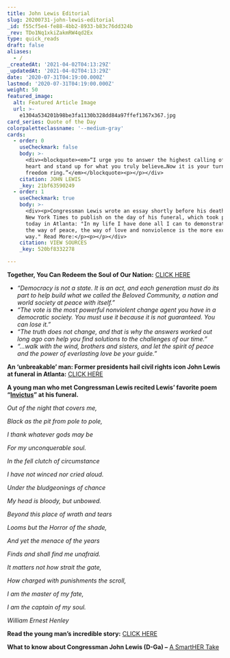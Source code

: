 ```yaml
---
title: John Lewis Editorial
slug: 20200731-john-lewis-editorial
_id: f55cf5e4-fe88-4bb2-8933-b83c76dd324b
_rev: TDo1Nq1xkiZakmRW4qd2Ex
type: quick_reads
draft: false
aliases:
  - /
_createdAt: '2021-04-02T04:13:29Z'
_updatedAt: '2021-04-02T04:13:29Z'
date: '2020-07-31T04:19:00.000Z'
lastmod: '2020-07-31T04:19:00.000Z'
weight: 50
featured_image:
  alt: Featured Article Image
  url: >-
    e1304a534201b98be3fa1130b328dd84a97ffef1367x367.jpg
card_series: Quote of the Day
colorpaletteclassname: '--medium-gray'
cards:
  - order: 0
    useCheckmark: false
    body: >-
      <div><blockquote><em>“I urge you to answer the highest calling of your
      heart and stand up for what you truly believe…Now it is your turn to let
      freedom ring.”</em></blockquote><p></p></div>
    citation: JOHN LEWIS
    _key: 21bf63590249
  - order: 1
    useCheckmark: true
    body: >-
      <div><p>Congressman Lewis wrote an essay shortly before his death for The
      New York Times to publish on the day of his funeral, which took place
      today in Atlanta: "In my life I have done all I can to demonstrate that
      the way of peace, the way of love and nonviolence is the more excellent
      way." Read More:</p><p></p></div>
    citation: VIEW SOURCES
    _key: 520bf8332278

---
```

**Together, You Can Redeem the Soul of Our Nation:** [CLICK HERE](https://www.nytimes.com/2020/07/30/opinion/john-lewis-civil-rights-america.html)

* _“Democracy is not a state. It is an act, and each generation must do its part to help build what we called the Beloved Community, a nation and world society at peace with itself.”_
* _“The vote is the most powerful nonviolent change agent you have in a democratic society. You must use it because it is not guaranteed. You can lose it.”_
* _“The truth does not change, and that is why the answers worked out long ago can help you find solutions to the challenges of our time.”_
* _“…walk with the wind, brothers and sisters, and let the spirit of peace and the power of everlasting love be your guide.”_

**An ‘unbreakable’ man: Former presidents hail civil rights icon John Lewis at funeral in Atlanta:** [CLICK HERE](https://www.usatoday.com/story/news/2020/07/30/john-lewis-funeral-set-thursday-atlanta/5520752002/)

**A young man who met Congressman Lewis recited Lewis’ favorite poem “[Invictus](https://www.poetryfoundation.org/poems/51642/invictus)” at his funeral.**

_Out of the night that covers me,_

_Black as the pit from pole to pole,_

_I thank whatever gods may be_

_For my unconquerable soul._

_In the fell clutch of circumstance_

_I have not winced nor cried aloud._

_Under the bludgeonings of chance_

_My head is bloody, but unbowed._

_Beyond this place of wrath and tears_

_Looms but the Horror of the shade,_

_And yet the menace of the years_

_Finds and shall find me unafraid._

_It matters not how strait the gate,_

_How charged with punishments the scroll,_

_I am the master of my fate,_

_I am the captain of my soul._

_William Ernest Henley_

**Read the young man’s incredible story:** [CLICK HERE](https://www.usatoday.com/story/news/nation/2020/07/30/john-lewis-funeral-tybre-faw-reads-invictus-poem-honors-hero/5545602002/)

**What to know about Congressman John Lewis (D-Ga) –** [A SmartHER Take](https://smarthernews.com/john-lewis/)